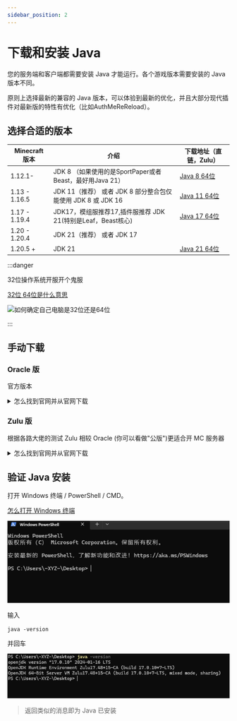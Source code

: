 ```yaml
---
sidebar_position: 2
---
```


# 下载和安装 Java

您的服务端和客户端都需要安装 Java 才能运行。各个游戏版本需要安装的 Java 版本不同。

原则上选择最新的兼容的 Java 版本，可以体验到最新的优化，并且大部分现代插件对最新版的特性有优化（比如AuthMeReReload）。

## 选择合适的版本

| Minecraft 版本  | 介绍                                           | 下载地址（直链，Zulu）                                                                           |
|---------------|----------------------------------------------|-----------------------------------------------------------------------------------------|
| 1.12.1-       | JDK 8 （如果使用的是SportPaper或者Beast，最好用Java 21）   | [Java 8 64位](https://cdn.yghpy.com/DL.Javas/zulu8.74.0.17-ca-jdk8.0.392-win_x64.msi)    |
| 1.13 - 1.16.5 | JDK 11（推荐） 或者 JDK 8 部分整合包仅能使用 JDK 8 或 JDK 16 | [Java 11 64位](https://cdn.azul.com/zulu/bin/zulu11.72.19-ca-jdk11.0.23-win_x64.msi)     |
| 1.17 - 1.19.4 | JDK17，模组服推荐17,插件服推荐 JDK 21(特别是Leaf，Beast核心)  | [Java 17 64位](https://cdn.yghpy.com/DL.Javas/zulu17.50.19-ca-fx-jdk17.0.11-win_x64.msi) |
| 1.20 - 1.20.4 | JDK 21（推荐） 或者 JDK 17                         |                                                                                         |
| 1.20.5 +      | JDK 21                                       | [Java 21 64位](https://cdn.yghpy.com/DL.Javas/zulu21.34.19-ca-fx-jdk21.0.3-win_x64.msi)  |

:::danger

32位操作系统开服开个鬼服

[32位 64位是什么意思](https://cn.bing.com/search?q=32%E4%BD%8D%2064%E4%BD%8D%E6%98%AF%E4%BB%80%E4%B9%88%E6%84%8F%E6%80%9D)

![如何确定自己电脑是32位还是64位](https://cn.bing.com/search?q=%E5%A6%82%E4%BD%95%E7%A1%AE%E5%AE%9A%E8%87%AA%E5%B7%B1%E7%94%B5%E8%84%91%E6%98%AF32%E4%BD%8D%E8%BF%98%E6%98%AF64%E4%BD%8D)

:::

## 手动下载

### Oracle 版

官方版本

<details>
  <summary>怎么找到官网并从官网下载</summary>

![](_images/Oracle-1.png)
![](_images/Oracle-2.png)
![](_images/Oracle-3.png)
![](_images/Oracle-4.png)

> 如果再往下翻的话可以看到 Java 8 / 11。

![](_images/Oracle-5.png)

> 但是在这里 Java 8 需要登录才能下载。
>
> 你可以在下方链接直接下载 Java 8。
>
> > https://www.java.com/zh-CN/download/
</details>

### Zulu 版

根据各路大佬的测试 Zulu 相较 Oracle (你可以看做"公版")更适合开 MC 服务器

<details>
  <summary>怎么找到官网并从官网下载</summary>

![](_images/Zulu-1.png)

> 往下翻，找到这个，选择你想要的版本

![](_images/Zulu-2.png)

> 找到 64-bit (64位) （如果你的电脑是32位的，建议不开服）。

![](_images/Zulu-3.png)

> 如果您不能安装此软件（如不兼容），请关闭此文档，且**不要向**文档编写者们提问，感谢。
</details>


## 验证 Java 安装

打开 Windows 终端 / PowerShell / CMD。

[怎么打开 Windows 终端](https://cn.bing.com/search?q=%E6%80%8E%E4%B9%88%E6%89%93%E5%BC%80windows%E6%8E%A7%E5%88%B6%E5%8F%B0)

![](_images/cmd-1.png)

输入

```
java -version
```

并回车

![](_images/cmd-2.png)

> 返回类似的消息即为 Java 已安装

